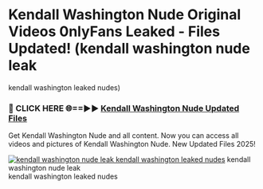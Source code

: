 # Kendall Washington Nude Original Videos 0nlyFans Leaked - Files Updated! (kendall washington nude leak<br>
kendall washington leaked nudes)

<h3>🔴 CLICK HERE 🌐==►► <a href="https://tinyurl.com/2p9ay9w9" rel="nofollow">Kendall Washington Nude Updated Files</a></h3>

Get Kendall Washington Nude and all content. Now you can access all videos and pictures of Kendall Washington Nude. New Updated Files 2025!

[![kendall washington nude leak<br>
kendall washington leaked nudes](https://i.imgur.com/KQgVmj3.gif)](https://tinyurl.com/2p9ay9w9)
kendall washington nude leak<br>
kendall washington leaked nudes